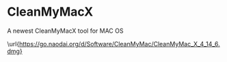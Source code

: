 # CleanMyMacX
A newest CleanMyMacX tool for MAC OS

\url{https://go.naodai.org/d/Software/CleanMyMac/CleanMyMac_X_4_14_6.dmg}
